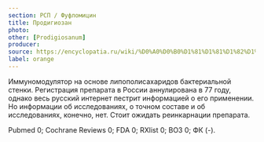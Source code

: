 ```yaml
---
section: РСП / Фуфломицин
title: Продигиозан
photo:
other: [Рrodigiosanum]
producer:
source: https://encyclopatia.ru/wiki/%D0%A0%D0%B0%D1%81%D1%81%D1%82%D1%80%D0%B5%D0%BB%D1%8C%D0%BD%D1%8B%D0%B9_%D1%81%D0%BF%D0%B8%D1%81%D0%BE%D0%BA_%D0%BF%D1%80%D0%B5%D0%BF%D0%B0%D1%80%D0%B0%D1%82%D0%BE%D0%B2
label: orange
---
```


Иммуномодулятор на основе липополисахаридов бактериальной стенки. Регистрация препарата в России аннулирована в 77 году, однако весь русский интернет пестрит информацией о его применении. Но информации об исследованиях, о точном составе и об исследованиях, конечно, нет. Стоит ожидать реинкарнации препарата.

Pubmed 0; Cochrane Reviews 0; FDA 0; RXlist 0; ВОЗ 0; ФК (-).
